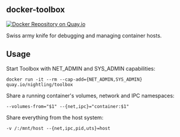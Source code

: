 ## docker-toolbox

[![Docker Repository on Quay.io](https://quay.io/repository/nightling/toolbox/status "Docker Repository on Quay.io")](https://quay.io/repository/nightling/toolbox)

Swiss army knife for debugging and managing container hosts.

## Usage

Start Toolbox with NET_ADMIN and SYS_ADMIN capabilities:

```
docker run -it --rm --cap-add={NET_ADMIN,SYS_ADMIN} quay.io/nightling/toolbox
```

Share a running container's volumes, network and IPC namespaces:

```
--volumes-from="$1" --{net,ipc}="container:$1"
```

Share everything from the host system:

```
-v /:/mnt/host --{net,ipc,pid,uts}=host
```
